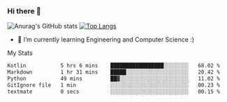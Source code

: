 ### Hi there 👋

![Anurag's GitHub stats](https://github-readme-stats.vercel.app/api?username=MatteoIorio11&show_icons=true&theme=dark) 
[![Top Langs](https://github-readme-stats.vercel.app/api/top-langs/?username=MatteoIorio11&theme=dark)](https://github.com/MatteoIorio11/github-readme-stats)

- 🌱 I’m currently learning Engineering and Computer Science :)

<!--
**MatteoIorio11/MatteoIorio11** is a ✨ _special_ ✨ repository because its `README.md` (this file) appears on your GitHub profile.

Here are some ideas to get you started:

- 🔭 I’m currently working on ...
- 🌱 I’m currently learning ...
- 👯 I’m looking to collaborate on ...
- 🤔 I’m looking for help with ...
- 💬 Ask me about ...
- 📫 How to reach me: ...
- 😄 Pronouns: ...
- ⚡ Fun fact: ...
-->
My Stats
<!--START_SECTION:waka-->

```txt
Kotlin           5 hrs 6 mins    █████████████████░░░░░░░░   68.02 %
Markdown         1 hr 31 mins    █████░░░░░░░░░░░░░░░░░░░░   20.42 %
Python           49 mins         ██▓░░░░░░░░░░░░░░░░░░░░░░   11.02 %
GitIgnore file   1 min           ░░░░░░░░░░░░░░░░░░░░░░░░░   00.23 %
textmate         0 secs          ░░░░░░░░░░░░░░░░░░░░░░░░░   00.15 %
```

<!--END_SECTION:waka-->
